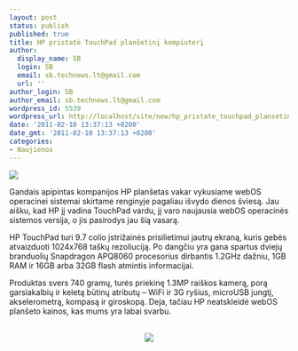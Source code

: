 ```yaml
---
layout: post
status: publish
published: true
title: HP pristatė TouchPad planšetinį kompiuterį
author:
  display_name: SB
  login: SB
  email: sb.technews.lt@gmail.com
  url: ''
author_login: SB
author_email: sb.technews.lt@gmail.com
wordpress_id: 5539
wordpress_url: http://localhost/site/new/hp_pristate_touchpad_plansetini_kompiuteri/
date: '2011-02-10 13:37:13 +0200'
date_gmt: '2011-02-10 13:37:13 +0200'
categories:
- Naujienos
---
```

<div class="imgright"><img src="http://technews.lt/upload/hptouchpad01.jpg"  /></div>
<p>Gandais apipintas kompanijos HP planšetas vakar vykusiame webOS operacinei sistemai skirtame renginyje pagaliau išvydo dienos šviesą. Jau aišku, kad HP jį vadina TouchPad vardu, jį varo naujausia webOS operacinės sistemos versija, o jis pasirodys jau šią vasarą.</p>
<p>HP TouchPad turi 9.7 colio įstrižainės prisilietimui jautrų ekraną, kuris gebės atvaizduoti 1024x768 taškų rezoliuciją. Po dangčiu yra gana spartus dviejų branduolių Snapdragon APQ8060 procesorius dirbantis 1.2GHz dažniu, 1GB RAM ir 16GB arba 32GB flash atmintis informacijai.</p>
<p>Produktas svers 740 gramų, turės priekinę 1.3MP raiškos kamerą, porą garsiakalbių ir keletą būtinų atributų – WiFi ir 3G ryšius, microUSB jungtį, akselerometrą, kompasą ir giroskopą. Deja, tačiau HP neatskleidė webOS planšeto kainos, kas mums yra labai svarbu.</p>
<p><center><br /><img src="http://technews.lt/upload/hptouchpad02.jpg" /><br /></center></p>
